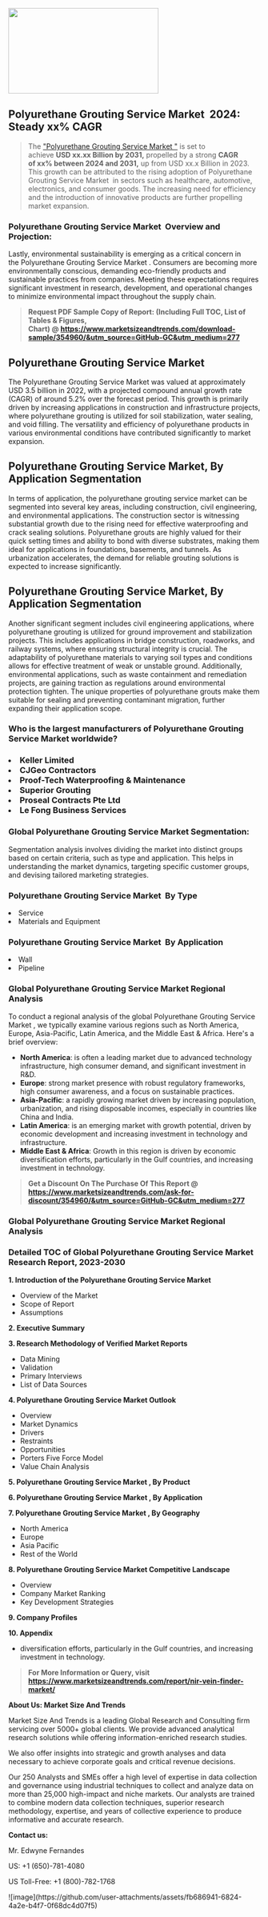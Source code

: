 <p><img class="alignnone size-medium wp-image-20088" src="https://ffe5etoiles.com/wp-content/uploads/2024/12/MST1-300x171.png" alt="" width="300" height="171" /></p><h2 id="ember46" class="ember-view reader-text-block__heading-2">Polyurethane Grouting Service Market &nbsp;2024: Steady&nbsp;xx% CAGR</h2><blockquote id="ember47" class="ember-view reader-text-block__blockquote">The&nbsp;<a class="app-aware-link " href="https://www.marketsizeandtrends.com/download-sample/354960/&utm_source=GitHub-GC&utm_medium=277" target="_blank" data-test-app-aware-link="">"Polyurethane Grouting Service Market "</a>&nbsp;is set to achieve&nbsp;<strong>USD&nbsp;xx.xx&nbsp;Billion by 2031,</strong>&nbsp;propelled by a strong&nbsp;<strong>CAGR of&nbsp;xx% between 2024 and 2031,</strong>&nbsp;up from USD xx.x Billion in 2023. This growth can be attributed to the rising adoption of&nbsp;Polyurethane Grouting Service Market &nbsp;in sectors such as healthcare, automotive, electronics, and consumer goods. The increasing need for efficiency and the introduction of innovative products are further propelling market expansion.</blockquote><h3 id="ember48" class="ember-view reader-text-block__heading-3">Polyurethane Grouting Service Market &nbsp;Overview and Projection:</h3><p id="ember49" class="ember-view reader-text-block__paragraph">Lastly, environmental sustainability is emerging as a critical concern in the&nbsp;Polyurethane Grouting Service Market . Consumers are becoming more environmentally conscious, demanding eco-friendly products and sustainable practices from companies. Meeting these expectations requires significant investment in research, development, and operational changes to minimize environmental impact throughout the supply chain.</p><blockquote id="ember50" class="ember-view reader-text-block__blockquote"><strong>Request PDF Sample Copy of Report: (Including Full TOC, List of Tables &amp; Figures, Chart)&nbsp;@&nbsp;<strong><a href="https://www.marketsizeandtrends.com/download-sample/354960/&utm_source=GitHub-GC&utm_medium=277" target="_blank">https://www.marketsizeandtrends.com/download-sample/354960/&utm_source=GitHub-GC&utm_medium=277</a></strong></strong></blockquote><h3 class=""> <h2>Polyurethane Grouting Service Market</h2><p>The Polyurethane Grouting Service Market was valued at approximately USD 3.5 billion in 2022, with a projected compound annual growth rate (CAGR) of around 5.2% over the forecast period. This growth is primarily driven by increasing applications in construction and infrastructure projects, where polyurethane grouting is utilized for soil stabilization, water sealing, and void filling. The versatility and efficiency of polyurethane products in various environmental conditions have contributed significantly to market expansion.</p><h2>Polyurethane Grouting Service Market, By Application Segmentation</h2><p>In terms of application, the polyurethane grouting service market can be segmented into several key areas, including construction, civil engineering, and environmental applications. The construction sector is witnessing substantial growth due to the rising need for effective waterproofing and crack sealing solutions. Polyurethane grouts are highly valued for their quick setting times and ability to bond with diverse substrates, making them ideal for applications in foundations, basements, and tunnels. As urbanization accelerates, the demand for reliable grouting solutions is expected to increase significantly.</p><h2>Polyurethane Grouting Service Market, By Application Segmentation</h2><p>Another significant segment includes civil engineering applications, where polyurethane grouting is utilized for ground improvement and stabilization projects. This includes applications in bridge construction, roadworks, and railway systems, where ensuring structural integrity is crucial. The adaptability of polyurethane materials to varying soil types and conditions allows for effective treatment of weak or unstable ground. Additionally, environmental applications, such as waste containment and remediation projects, are gaining traction as regulations around environmental protection tighten. The unique properties of polyurethane grouts make them suitable for sealing and preventing contaminant migration, further expanding their application scope.</p></h3><h3 id="" class="">Who is the largest manufacturers of&nbsp;Polyurethane Grouting Service Market  worldwide?</h3><h3 class=""></Li><Li>Keller Limited</Li><Li> CJGeo Contractors</Li><Li> Proof-Tech Waterproofing & Maintenance</Li><Li> Superior Grouting</Li><Li> Proseal Contracts Pte Ltd</Li><Li> Le Fong Business Services</h3><h3 id="ember53" class="ember-view reader-text-block__heading-3">Global&nbsp;Polyurethane Grouting Service Market  Segmentation:</h3><p id="ember54" class="ember-view reader-text-block__paragraph">Segmentation analysis involves dividing the market into distinct groups based on certain criteria, such as type and application. This helps in understanding the market dynamics, targeting specific customer groups, and devising tailored marketing strategies.</p><h3 id="" class="">Polyurethane Grouting Service Market &nbsp;By Type</h3><p></Li><Li>Service</Li><Li> Materials and Equipment</p><h3 id="" class="">Polyurethane Grouting Service Market &nbsp;By Application</h3><p class=""></Li><Li>Wall</Li><Li> Pipeline</p><h3 id="ember62" class="ember-view reader-text-block__heading-3">Global Polyurethane Grouting Service Market  Regional Analysis</h3><p id="ember63" class="ember-view reader-text-block__paragraph">To conduct a regional analysis of the global Polyurethane Grouting Service Market , we typically examine various regions such as North America, Europe, Asia-Pacific, Latin America, and the Middle East &amp; Africa. Here's a brief overview:</p><ul><li><strong>North America</strong>: is often a leading market due to advanced technology infrastructure, high consumer demand, and significant investment in R&amp;D.</li><li><strong>Europe</strong>: strong market presence with robust regulatory frameworks, high consumer awareness, and a focus on sustainable practices.</li><li><strong>Asia-Pacific</strong>: a rapidly growing market driven by increasing population, urbanization, and rising disposable incomes, especially in countries like China and India.</li><li><strong>Latin America</strong>: is an emerging market with growth potential, driven by economic development and increasing investment in technology and infrastructure.</li><li><strong>Middle East &amp; Africa</strong>: Growth in this region is driven by economic diversification efforts, particularly in the Gulf countries, and increasing investment in technology.</li></ul><blockquote id="ember61" class="ember-view reader-text-block__blockquote"><strong>Get a Discount On The Purchase Of This Report @ <strong><a href="https://html-cleaner.com/" target="">https://www.marketsizeandtrends.com/ask-for-discount/354960/&utm_source=GitHub-GC&utm_medium=277</a></strong></strong></blockquote><h3 id="ember62" class="ember-view reader-text-block__heading-3">Global Polyurethane Grouting Service Market  Regional Analysis</h3><h3 id="" class="">Detailed TOC of Global Polyurethane Grouting Service Market  Research Report, 2023-2030</h3><p id="" class=""><strong>1. Introduction of the Polyurethane Grouting Service Market </strong></p><ul><li>Overview of the Market</li><li>Scope of Report</li><li>Assumptions</li></ul><p id="" class=""><strong>2. Executive Summary</strong></p><p id="" class=""><strong>3. Research Methodology of Verified Market Reports</strong></p><ul><li>Data Mining</li><li>Validation</li><li>Primary Interviews</li><li>List of Data Sources</li></ul><p id="" class=""><strong>4. Polyurethane Grouting Service Market  Outlook</strong></p><ul><li>Overview</li><li>Market Dynamics</li><li>Drivers</li><li>Restraints</li><li>Opportunities</li><li>Porters Five Force Model</li><li>Value Chain Analysis</li></ul><p id="" class=""><strong>5. Polyurethane Grouting Service Market , By Product</strong></p><p id="" class=""><strong>6. Polyurethane Grouting Service Market , By Application</strong></p><p id="" class=""><strong>7. Polyurethane Grouting Service Market , By Geography</strong></p><ul><li>North America</li><li>Europe</li><li>Asia Pacific</li><li>Rest of the World</li></ul><p id="" class=""><strong>8. Polyurethane Grouting Service Market  Competitive Landscape</strong></p><ul><li>Overview</li><li>Company Market Ranking</li><li>Key Development Strategies</li></ul><p id="" class=""><strong>9. Company Profiles</strong></p><p id="" class=""><strong>10. Appendix</strong></p><ul><li>diversification efforts, particularly in the Gulf countries, and increasing investment in technology.</li></ul><blockquote id="ember65" class="ember-view reader-text-block__blockquote"><strong>For More Information or Query, visit <strong><strong><a href="https://html-cleaner.com/" target="">https://www.marketsizeandtrends.com/report/nir-vein-finder-market/</a></strong></strong></strong></blockquote><p id="" class=""><strong>About Us: Market Size And Trends</strong></p><p id="" class="">Market Size And Trends is a leading Global Research and Consulting firm servicing over 5000+ global clients. We provide advanced analytical research solutions while offering information-enriched research studies.</p><p id="" class="">We also offer insights into strategic and growth analyses and data necessary to achieve corporate goals and critical revenue decisions.</p><p id="" class="">Our 250 Analysts and SMEs offer a high level of expertise in data collection and governance using industrial techniques to collect and analyze data on more than 25,000 high-impact and niche markets. Our analysts are trained to combine modern data collection techniques, superior research methodology, expertise, and years of collective experience to produce informative and accurate research.</p><p id="" class=""><strong>Contact us:</strong></p><p id="" class="">Mr. Edwyne Fernandes</p><p id="" class="">US: +1 (650)-781-4080</p><p id="" class="">US Toll-Free: +1 (800)-782-1768</p>
![image](https://github.com/user-attachments/assets/fb686941-6824-4a2e-b4f7-0f68dc4d07f5)
